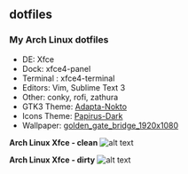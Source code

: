 ## dotfiles


### My Arch Linux dotfiles

* DE: Xfce
* Dock: xfce4-panel
* Terminal : xfce4-terminal
* Editors: Vim, Sublime Text 3
* Other: conky, rofi, zathura
* GTK3 Theme: [Adapta-Nokto](https://github.com/adapta-project/adapta-gtk-theme)
* Icons Theme: [Papirus-Dark](https://github.com/PapirusDevelopmentTeam/papirus-icon-theme)
* Wallpaper: [golden_gate_bridge_1920x1080](https://lut.im/SY7Dshpf0o/5ojKxevW39Pmewat.jpg)


**Arch Linux Xfce - clean**
![alt text](https://lut.im/LN37H1r40y/TYHTOK3rLbgAfGk3.png)

**Arch Linux Xfce - dirty**
![alt text](https://lut.im/9OxkjMeHIs/9oa8aH2IAjTOZL16.png)
